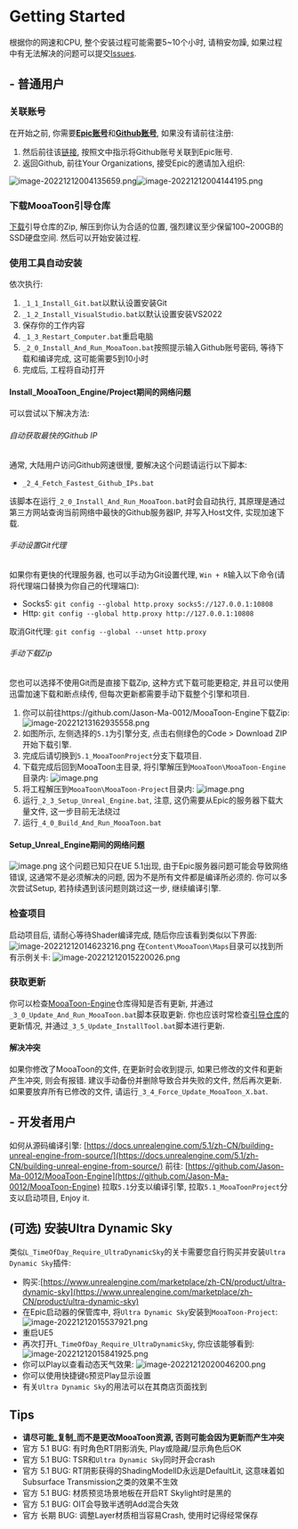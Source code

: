 # Getting Started

根据你的网速和CPU, 整个安装过程可能需要5~10个小时, 请稍安勿躁, 如果过程中有无法解决的问题可以提交[Issues](https://github.com/JasonMa0012/MooaToon/issues/new).
## - 普通用户

### 关联账号
在开始之前, 你需要[**Epic账号**](https://www.unrealengine.com/)和[**Github账号**](https://github.com/), 如果没有请前往注册:

1.  然后前往该[链接](https://www.unrealengine.com/zh-CN/blog/updated-authentication-process-for-connecting-epic-github-accounts), 按照文中指示将Github账号关联到Epic账号. 
2.  返回Github, 前往Your Organizations, 接受Epic的邀请加入组织:

![image-20221212004135659.png](https://cdn.nlark.com/yuque/0/2022/png/504873/1671356760230-01750078-0cfa-47a4-947d-e4cecc18bf7b.png#averageHue=%231c2738&clientId=u43b4db0a-dbdf-4&from=paste&height=280&id=uda34f66c&name=image-20221212004135659.png&originHeight=415&originWidth=334&originalType=binary&ratio=1&rotation=0&showTitle=false&size=26931&status=done&style=none&taskId=u56369df0-2084-4812-88f2-6b7514ed8f2&title=&width=225.1999969482422)![image-20221212004144195.png](https://cdn.nlark.com/yuque/0/2022/png/504873/1671356760231-08604f59-13c8-4bdb-a894-686ce2aca41d.png#averageHue=%230f131a&clientId=u43b4db0a-dbdf-4&from=paste&height=136&id=u0e85cbb2&name=image-20221212004144195.png&originHeight=246&originWidth=1296&originalType=binary&ratio=1&rotation=0&showTitle=false&size=17724&status=done&style=none&taskId=u5a0509fe-4dce-427d-a127-bf056641e42&title=&width=716.800048828125)

### 下载MooaToon引导仓库
[下载](https://github.com/JasonMa0012/MooaToon/archive/refs/heads/main.zip)引导仓库的Zip, 解压到你认为合适的位置, 强烈建议至少保留100~200GB的SSD硬盘空间.
然后可以开始安装过程.

### 使用工具自动安装
依次执行:

1. `_1_1_Install_Git.bat`以默认设置安装Git
2. `_1_2_Install_VisualStudio.bat`以默认设置安装VS2022
3. 保存你的工作内容
4. `_1_3_Restart_Computer.bat`重启电脑
5. `_2_0_Install_And_Run_MooaToon.bat`按照提示输入Github账号密码, 等待下载和编译完成, 这可能需要5到10小时
6. 完成后, 工程将自动打开

#### Install_MooaToon_Engine/Project期间的网络问题
可以尝试以下解决方法:
###### 自动获取最快的Github IP
通常, 大陆用户访问Github网速很慢, 要解决这个问题请运行以下脚本:

- `_2_4_Fetch_Fastest_Github_IPs.bat`

该脚本在运行`_2_0_Install_And_Run_MooaToon.bat`时会自动执行, 其原理是通过第三方网站查询当前网络中最快的Github服务器IP, 并写入Host文件, 实现加速下载.
###### 手动设置Git代理
如果你有更快的代理服务器, 也可以手动为Git设置代理, `Win + R`输入以下命令(请将代理端口替换为你自己的代理端口):

- Socks5: `git config --global http.proxy socks5://127.0.0.1:10808`
- Http: `git config --global http.proxy http://127.0.0.1:10808`

取消Git代理: `git config --global --unset http.proxy`
###### 手动下载Zip
您也可以选择不使用Git而是直接下载Zip, 这种方式下载可能更稳定, 并且可以使用迅雷加速下载和断点续传, 但每次更新都需要手动下载整个引擎和项目.

1. 你可以前往https://github.com/Jason-Ma-0012/MooaToon-Engine下载Zip:					![image-20221213162935558.png](https://cdn.nlark.com/yuque/0/2022/png/504873/1671357200656-d56d68ce-87ca-42b3-a62a-6d99e9e1ef6d.png#averageHue=%2313181f&clientId=u43b4db0a-dbdf-4&from=paste&height=428&id=HrSgz&name=image-20221213162935558.png&originHeight=880&originWidth=1649&originalType=binary&ratio=1&rotation=0&showTitle=false&size=134139&status=done&style=none&taskId=u6aba9113-ebb6-44c1-ad06-7d31898b047&title=&width=801.4000244140625)
2. 如图所示, 左侧选择的`5.1`为引擎分支, 点击右侧绿色的Code > Download ZIP开始下载引擎.
3. 完成后请切换到`5.1_MooaToonProject`分支下载项目.
4. 下载完成后回到MooaToon主目录, 将引擎解压到`MooaToon\MooaToon-Engine`目录内:			![image.png](https://cdn.nlark.com/yuque/0/2022/png/504873/1671357492899-786d6308-317f-4989-bfab-1675fbc722a9.png#averageHue=%23fcfaf9&clientId=u43b4db0a-dbdf-4&from=paste&height=260&id=uc82a8657&name=image.png&originHeight=325&originWidth=830&originalType=binary&ratio=1&rotation=0&showTitle=false&size=29977&status=done&style=none&taskId=u64e3be79-e546-4dd3-a7d1-6387eb6f0bd&title=&width=664)
5. 将工程解压到`MooaToon\MooaToon-Project`目录内:							![image.png](https://cdn.nlark.com/yuque/0/2022/png/504873/1671357524192-c82d1415-4b2c-47c5-a548-9819b63a28e4.png#averageHue=%23fcfbfa&clientId=u43b4db0a-dbdf-4&from=paste&height=245&id=u73e7dcee&name=image.png&originHeight=306&originWidth=856&originalType=binary&ratio=1&rotation=0&showTitle=false&size=27122&status=done&style=none&taskId=u13119001-c0c9-46f7-9f71-fa81fcd203e&title=&width=684.8)
6. 运行`_2_3_Setup_Unreal_Engine.bat`, 注意, 这仍需要从Epic的服务器下载大量文件, 这一步目前无法绕过
7. 运行`_4_0_Build_And_Run_MooaToon.bat`

#### Setup_Unreal_Engine期间的网络问题
![image.png](https://cdn.nlark.com/yuque/0/2023/png/504873/1673055960368-3de70c37-0bdf-478e-8a0f-a32818edffa5.png#averageHue=%23140d0c&clientId=uf993ed60-5180-4&from=paste&height=243&id=u01b151c1&name=image.png&originHeight=304&originWidth=1835&originalType=binary&ratio=1&rotation=0&showTitle=false&size=51209&status=done&style=none&taskId=u7ee79127-9511-44ce-8eab-a98bbf0b12a&title=&width=1468)
这个问题已知只在UE 5.1出现, 由于Epic服务器问题可能会导致网络错误, 这通常不是必须解决的问题, 因为不是所有文件都是编译所必须的.
你可以多次尝试Setup, 若持续遇到该问题则跳过这一步, 继续编译引擎.
### 检查项目
启动项目后, 请耐心等待Shader编译完成, 随后你应该看到类似以下界面:
![image-20221212014623216.png](https://cdn.nlark.com/yuque/0/2022/png/504873/1671357611157-6826eab6-d545-4bed-a74b-a17ee10fada2.png#averageHue=%232b2b2a&clientId=u43b4db0a-dbdf-4&from=paste&height=415&id=u3e13aacf&name=image-20221212014623216.png&originHeight=1440&originWidth=2474&originalType=binary&ratio=1&rotation=0&showTitle=false&size=657744&status=done&style=none&taskId=uf79abb82-ea2f-4ec7-81e1-20fbf80b526&title=&width=713.4000244140625)
在`Content\MooaToon\Maps`目录可以找到所有示例关卡:
![image-20221212015220026.png](https://cdn.nlark.com/yuque/0/2022/png/504873/1671357629432-eec4af2c-bfd4-4a99-9f3f-991f31bcc052.png#averageHue=%233c3b3a&clientId=u43b4db0a-dbdf-4&from=paste&height=420&id=u5a2bab20&name=image-20221212015220026.png&originHeight=1440&originWidth=2474&originalType=binary&ratio=1&rotation=0&showTitle=false&size=537057&status=done&style=none&taskId=u54013785-c06a-42d8-bb5a-9ea3d46bcfa&title=&width=721.4000244140625)
### 获取更新
你可以检查[MooaToon-Engine](https://github.com/Jason-Ma-0012/MooaToon-Engine)仓库得知是否有更新, 并通过`_3_0_Update_And_Run_MooaToon.bat`脚本获取更新.
你也应该时常检查[引导仓库](https://github.com/JasonMa0012/MooaToon)的更新情况, 并通过`_3_5_Update_InstallTool.bat`脚本进行更新.
#### 解决冲突
如果你修改了MooaToon的文件, 在更新时会收到提示, 如果已修改的文件和更新产生冲突, 则会有报错.
建议手动备份并删除导致合并失败的文件, 然后再次更新.
如果要放弃所有已修改的文件, 请运行`_3_4_Force_Update_MooaToon_X.bat`.
## - 开发者用户
如何从源码编译引擎: [https://docs.unrealengine.com/5.1/zh-CN/building-unreal-engine-from-source/](https://docs.unrealengine.com/5.1/zh-CN/building-unreal-engine-from-source/)
前往: [https://github.com/Jason-Ma-0012/MooaToon-Engine](https://github.com/Jason-Ma-0012/MooaToon-Engine)
拉取`5.1`分支以编译引擎, 拉取`5.1_MooaToonProject`分支以启动项目, Enjoy it.
## (可选) 安装Ultra Dynamic Sky
类似`L_TimeOfDay_Require_UltraDynamicSky`的关卡需要您自行购买并安装`Ultra Dynamic Sky`插件:

- 购买:[https://www.unrealengine.com/marketplace/zh-CN/product/ultra-dynamic-sky](https://www.unrealengine.com/marketplace/zh-CN/product/ultra-dynamic-sky)
- 在Epic启动器的保管库中, 将`Ultra Dynamic Sky`安装到`MooaToon-Project`:			![image-20221212015537921.png](https://cdn.nlark.com/yuque/0/2022/png/504873/1671357695194-b6a3cebc-6be4-4599-8ebf-3db98d0f7b3c.png#averageHue=%23c7c7c6&clientId=u43b4db0a-dbdf-4&from=paste&height=399&id=u6bfb45d5&name=image-20221212015537921.png&originHeight=1099&originWidth=1850&originalType=binary&ratio=1&rotation=0&showTitle=false&size=87485&status=done&style=none&taskId=ud65a4a79-dcc0-4856-925a-44ccea480a0&title=&width=671.4000244140625)
- 重启UE5
- 再次打开`L_TimeOfDay_Require_UltraDynamicSky`, 你应该能够看到:						![image-20221212015841925.png](https://cdn.nlark.com/yuque/0/2022/png/504873/1671357745195-0eeb5f92-cf10-4488-ac23-69ae80a32cf7.png#averageHue=%2336301e&clientId=u43b4db0a-dbdf-4&from=paste&height=393&id=u4bc46277&name=image-20221212015841925.png&originHeight=1440&originWidth=2474&originalType=binary&ratio=1&rotation=0&showTitle=false&size=1649404&status=done&style=none&taskId=u9dd7ccae-c007-4169-b24e-251e136a629&title=&width=674.4000244140625)
- 你可以Play以查看动态天气效果:															![image-20221212020046200.png](https://cdn.nlark.com/yuque/0/2022/png/504873/1671357774360-a4a27ed2-252e-45d6-b4b6-ac48b3c10e10.png#averageHue=%23784d28&clientId=u43b4db0a-dbdf-4&from=paste&height=232&id=u0b70d72d&name=image-20221212020046200.png&originHeight=313&originWidth=846&originalType=binary&ratio=1&rotation=0&showTitle=false&size=74945&status=done&style=none&taskId=u3b9d09b7-613b-4934-8dc6-bf2b781a21d&title=&width=626.7999877929688)
- 你可以使用快捷键`G`预览Play显示设置
- 有关`Ultra Dynamic Sky`的用法可以在其商店页面找到
## Tips

-  **请尽可能_复制_而不是更改MooaToon资源, 否则可能会因为更新而产生冲突**
-  官方 5.1 BUG: 有时角色RT阴影消失, Play或隐藏/显示角色后OK 
-  官方 5.1 BUG: TSR和`Ultra Dynamic Sky`同时开会crash 
-  官方 5.1 BUG: RT阴影获得的ShadingModelID永远是DefaultLit, 这意味着如Subsurface Transmission之类的效果不生效 
-  官方 5.1 BUG: 材质预览场景地板在开启RT Skylight时是黑的 
-  官方 5.1 BUG: OIT会导致半透明Add混合失效 
-  官方 长期 BUG: 调整Layer材质相当容易Crash, 使用时记得经常保存 
